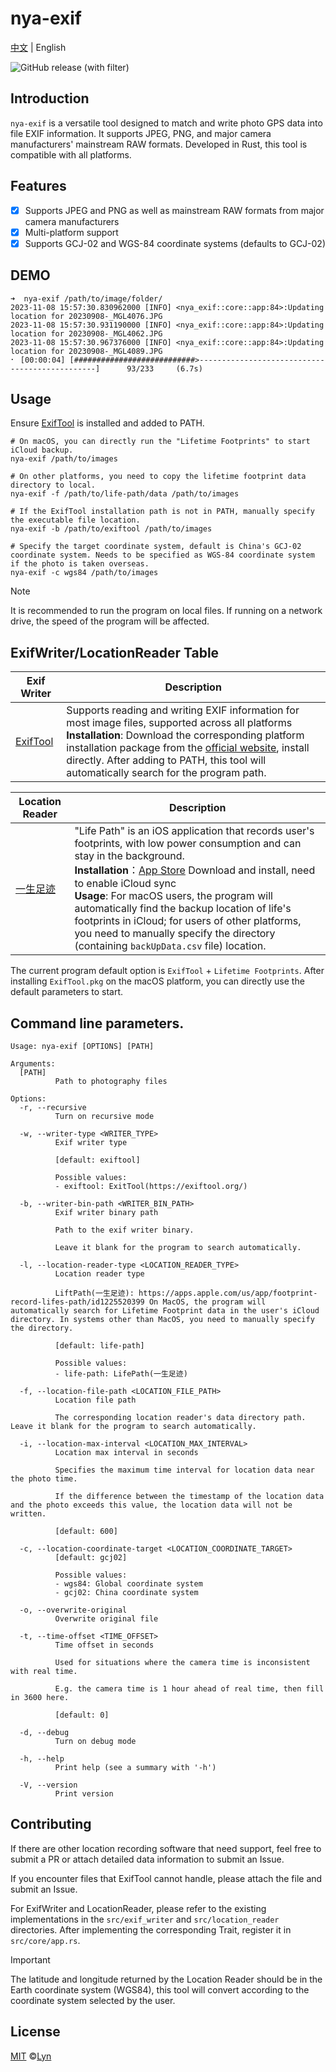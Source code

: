 # nya-exif

<a href="README.md">中文</a> | English

![GitHub release (with filter)](https://img.shields.io/github/v/release/LynMoe/nya-exif)

## Introduction

`nya-exif` is a versatile tool designed to match and write photo GPS data into file EXIF information. It supports JPEG, PNG, and major camera manufacturers' mainstream RAW formats. Developed in Rust, this tool is compatible with all platforms.

## Features

- [x] Supports JPEG and PNG as well as mainstream RAW formats from major camera manufacturers
- [x] Multi-platform support
- [x] Supports GCJ-02 and WGS-84 coordinate systems (defaults to GCJ-02)

## DEMO

```shell
➜  nya-exif /path/to/image/folder/
2023-11-08 15:57:30.830962000 [INFO] <nya_exif::core::app:84>:Updating location for 20230908-_MGL4076.JPG
2023-11-08 15:57:30.931190000 [INFO] <nya_exif::core::app:84>:Updating location for 20230908-_MGL4062.JPG
2023-11-08 15:57:30.967376000 [INFO] <nya_exif::core::app:84>:Updating location for 20230908-_MGL4089.JPG
⠂ [00:00:04] [###########################>-----------------------------------------------]      93/233     (6.7s)
```

## Usage

Ensure [ExifTool](https://exiftool.org/) is installed and added to PATH.

```shell
# On macOS, you can directly run the "Lifetime Footprints" to start iCloud backup.
nya-exif /path/to/images

# On other platforms, you need to copy the lifetime footprint data directory to local.
nya-exif -f /path/to/life-path/data /path/to/images

# If the ExifTool installation path is not in PATH, manually specify the executable file location.
nya-exif -b /path/to/exiftool /path/to/images

# Specify the target coordinate system, default is China's GCJ-02 coordinate system. Needs to be specified as WGS-84 coordinate system if the photo is taken overseas.
nya-exif -c wgs84 /path/to/images
```

> [!NOTE]
> It is recommended to run the program on local files. If running on a network drive, the speed of the program will be affected.

## ExifWriter/LocationReader Table

| Exif Writer | Description |
| --- | --- |
| [ExifTool](https://exiftool.org/) | Supports reading and writing EXIF information for most image files, supported across all platforms<br>**Installation**: Download the corresponding platform installation package from the [official website](https://exiftool.org/), install directly. After adding to PATH, this tool will automatically search for the program path. |

| Location Reader | Description |
| --- | --- |
| [一生足迹](https://apps.apple.com/us/app/footprint-record-lifes-path/id1225520399) | "Life Path" is an iOS application that records user's footprints, with low power consumption and can stay in the background.<br>**Installation**：[App Store](https://apps.apple.com/us/app/footprint-record-lifes-path/id1225520399) Download and install, need to enable iCloud sync<br>**Usage**: For macOS users, the program will automatically find the backup location of life's footprints in iCloud; for users of other platforms, you need to manually specify the directory (containing `backUpData.csv` file) location. |

The current program default option is `ExifTool` + `Lifetime Footprints`. After installing `ExifTool.pkg` on the macOS platform, you can directly use the default parameters to start.

## Command line parameters.

```shell
Usage: nya-exif [OPTIONS] [PATH]

Arguments:
  [PATH]
          Path to photography files

Options:
  -r, --recursive
          Turn on recursive mode

  -w, --writer-type <WRITER_TYPE>
          Exif writer type
          
          [default: exiftool]

          Possible values:
          - exiftool: ExitTool(https://exiftool.org/)

  -b, --writer-bin-path <WRITER_BIN_PATH>
          Exif writer binary path
          
          Path to the exif writer binary.
          
          Leave it blank for the program to search automatically.

  -l, --location-reader-type <LOCATION_READER_TYPE>
          Location reader type
          
          LiftPath(一生足迹): https://apps.apple.com/us/app/footprint-record-lifes-path/id1225520399 On MacOS, the program will automatically search for Lifetime Footprint data in the user's iCloud directory. In systems other than MacOS, you need to manually specify the directory.
          
          [default: life-path]

          Possible values:
          - life-path: LifePath(一生足迹)

  -f, --location-file-path <LOCATION_FILE_PATH>
          Location file path
          
          The corresponding location reader's data directory path. Leave it blank for the program to search automatically.

  -i, --location-max-interval <LOCATION_MAX_INTERVAL>
          Location max interval in seconds
          
          Specifies the maximum time interval for location data near the photo time.
          
          If the difference between the timestamp of the location data and the photo exceeds this value, the location data will not be written.
          
          [default: 600]

  -c, --location-coordinate-target <LOCATION_COORDINATE_TARGET>
          [default: gcj02]

          Possible values:
          - wgs84: Global coordinate system
          - gcj02: China coordinate system

  -o, --overwrite-original
          Overwrite original file

  -t, --time-offset <TIME_OFFSET>
          Time offset in seconds
          
          Used for situations where the camera time is inconsistent with real time.
          
          E.g. the camera time is 1 hour ahead of real time, then fill in 3600 here.
          
          [default: 0]

  -d, --debug
          Turn on debug mode

  -h, --help
          Print help (see a summary with '-h')

  -V, --version
          Print version
```

## Contributing

If there are other location recording software that need support, feel free to submit a PR or attach detailed data information to submit an Issue.

If you encounter files that ExifTool cannot handle, please attach the file and submit an Issue.

For ExifWriter and LocationReader, please refer to the existing implementations in the `src/exif_writer` and `src/location_reader` directories. After implementing the corresponding Trait, register it in `src/core/app.rs`.

> [!IMPORTANT] 
> The latitude and longitude returned by the Location Reader should be in the Earth coordinate system (WGS84), this tool will convert according to the coordinate system selected by the user.

## License

[MIT](LICENSE) ©[Lyn](mailto://i@lyn.moe)
